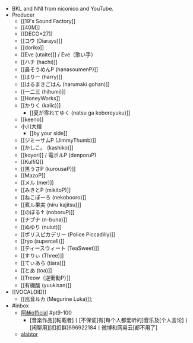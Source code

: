 - BKL and NNI from niconico and YouTube.
- Producer
    - [[19's Sound Factory]]
    - [[40M]]
    - [[DECO*27]]
    - [[コウ (Diarays)]]
    - [[doriko]]
    - [[Eve (utaite)]] / Eve（歌い手）
    - [[ハチ (hachi)]]
    - [[鼻そうめんP (hanasoumenP)]]
    - [[はりー (harry)]]
    - [[はるまきごはん (harumaki gohan)]]
    - [[一二三 (hihumi)]]
    - [[HoneyWorks]]
    - [[かりく (kalic)]]
        - [[夏が零れてゆく (natsu ga koboreyuku)]]
    - [[keeno]]
    - 小川大輝
        - [[by your side]]
    - [[ジミーサムP (JimmyThumb)]]
    - [[かしこ。 (kashiko)]]
    - [[koyori]] / 電ポルP (denporuP)
    - [[KulfiQ]]
    - [[黒うさP (kurousaP)]]
    - [[MazoP]]
    - [[メル (mer)]]
    - [[みきとP (mikitoP)]]
    - [[ねこぼーろ (nekobooro)]]
    - [[煮ル果実 (niru kajitsu)]]
    - [[のぼる↑ (noboruP)]]
    - [[ナブナ (n-buna)]]
    - [[ぬゆり (nulut)]]
    - [[ポリスピカデリー (Police Piccadilly)]]
    - [[ryo (supercell)]]
    - [[ティースウィート (TeaSweet)]]
    - [[すりぃ (Three)]]
    - [[てぃあら (tiara)]]
    - [[とあ (toa)]]
    - [[Treow（逆衝動P）]]
    - [[有機酸 (yuukisan)]]
- [[VOCALOID]]
    - [[巡音ルカ (Megurine Luka)]];
- #inbox
    - [阿赫official](https://space.bilibili.com/797614/video) #pt9-100
        - [音楽作品][転載者]丨[不保证]有[每个人都爱听的]音乐及[个人言论]丨[闲聊用][扣扣群]696922184丨微博和网易云[都不用了]
    - [alabtor](https://space.bilibili.com/62880505)
